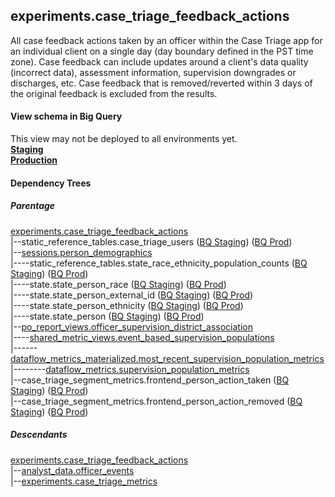 ## experiments.case_triage_feedback_actions

All case feedback actions taken by an officer within the Case Triage app for an
individual client on a single day (day boundary defined in the PST time zone).
Case feedback can include updates around a client's data quality (incorrect data),
assessment information, supervision downgrades or discharges, etc.
Case feedback that is removed/reverted within 3 days of the original feedback is
excluded from the results.


#### View schema in Big Query
This view may not be deployed to all environments yet.<br/>
[**Staging**](https://console.cloud.google.com/bigquery?pli=1&p=recidiviz-staging&page=table&project=recidiviz-staging&d=experiments&t=case_triage_feedback_actions)
<br/>
[**Production**](https://console.cloud.google.com/bigquery?pli=1&p=recidiviz-123&page=table&project=recidiviz-123&d=experiments&t=case_triage_feedback_actions)
<br/>

#### Dependency Trees

##### Parentage
[experiments.case_triage_feedback_actions](../experiments/case_triage_feedback_actions.md) <br/>
|--static_reference_tables.case_triage_users ([BQ Staging](https://console.cloud.google.com/bigquery?pli=1&p=recidiviz-staging&page=table&project=recidiviz-staging&d=static_reference_tables&t=case_triage_users)) ([BQ Prod](https://console.cloud.google.com/bigquery?pli=1&p=recidiviz-123&page=table&project=recidiviz-123&d=static_reference_tables&t=case_triage_users)) <br/>
|--[sessions.person_demographics](../sessions/person_demographics.md) <br/>
|----static_reference_tables.state_race_ethnicity_population_counts ([BQ Staging](https://console.cloud.google.com/bigquery?pli=1&p=recidiviz-staging&page=table&project=recidiviz-staging&d=static_reference_tables&t=state_race_ethnicity_population_counts)) ([BQ Prod](https://console.cloud.google.com/bigquery?pli=1&p=recidiviz-123&page=table&project=recidiviz-123&d=static_reference_tables&t=state_race_ethnicity_population_counts)) <br/>
|----state.state_person_race ([BQ Staging](https://console.cloud.google.com/bigquery?pli=1&p=recidiviz-staging&page=table&project=recidiviz-staging&d=state&t=state_person_race)) ([BQ Prod](https://console.cloud.google.com/bigquery?pli=1&p=recidiviz-123&page=table&project=recidiviz-123&d=state&t=state_person_race)) <br/>
|----state.state_person_external_id ([BQ Staging](https://console.cloud.google.com/bigquery?pli=1&p=recidiviz-staging&page=table&project=recidiviz-staging&d=state&t=state_person_external_id)) ([BQ Prod](https://console.cloud.google.com/bigquery?pli=1&p=recidiviz-123&page=table&project=recidiviz-123&d=state&t=state_person_external_id)) <br/>
|----state.state_person_ethnicity ([BQ Staging](https://console.cloud.google.com/bigquery?pli=1&p=recidiviz-staging&page=table&project=recidiviz-staging&d=state&t=state_person_ethnicity)) ([BQ Prod](https://console.cloud.google.com/bigquery?pli=1&p=recidiviz-123&page=table&project=recidiviz-123&d=state&t=state_person_ethnicity)) <br/>
|----state.state_person ([BQ Staging](https://console.cloud.google.com/bigquery?pli=1&p=recidiviz-staging&page=table&project=recidiviz-staging&d=state&t=state_person)) ([BQ Prod](https://console.cloud.google.com/bigquery?pli=1&p=recidiviz-123&page=table&project=recidiviz-123&d=state&t=state_person)) <br/>
|--[po_report_views.officer_supervision_district_association](../po_report_views/officer_supervision_district_association.md) <br/>
|----[shared_metric_views.event_based_supervision_populations](../shared_metric_views/event_based_supervision_populations.md) <br/>
|------[dataflow_metrics_materialized.most_recent_supervision_population_metrics](../dataflow_metrics_materialized/most_recent_supervision_population_metrics.md) <br/>
|--------[dataflow_metrics.supervision_population_metrics](../../metrics/supervision/supervision_population_metrics.md) <br/>
|--case_triage_segment_metrics.frontend_person_action_taken ([BQ Staging](https://console.cloud.google.com/bigquery?pli=1&p=recidiviz-staging&page=table&project=recidiviz-staging&d=case_triage_segment_metrics&t=frontend_person_action_taken)) ([BQ Prod](https://console.cloud.google.com/bigquery?pli=1&p=recidiviz-123&page=table&project=recidiviz-123&d=case_triage_segment_metrics&t=frontend_person_action_taken)) <br/>
|--case_triage_segment_metrics.frontend_person_action_removed ([BQ Staging](https://console.cloud.google.com/bigquery?pli=1&p=recidiviz-staging&page=table&project=recidiviz-staging&d=case_triage_segment_metrics&t=frontend_person_action_removed)) ([BQ Prod](https://console.cloud.google.com/bigquery?pli=1&p=recidiviz-123&page=table&project=recidiviz-123&d=case_triage_segment_metrics&t=frontend_person_action_removed)) <br/>


##### Descendants
[experiments.case_triage_feedback_actions](../experiments/case_triage_feedback_actions.md) <br/>
|--[analyst_data.officer_events](../analyst_data/officer_events.md) <br/>
|--[experiments.case_triage_metrics](../experiments/case_triage_metrics.md) <br/>

